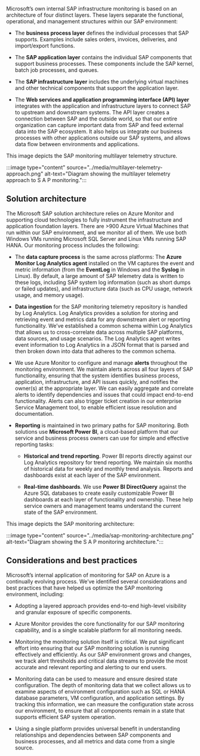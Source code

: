 
Microsoft’s own internal SAP infrastructure monitoring is based on an architecture of four distinct layers. These layers separate the functional, operational, and management structures within our SAP environment:

- The **business process layer** defines the individual processes that SAP supports. Examples include sales orders, invoices, deliveries, and import/export functions.

- The **SAP application layer** contains the individual SAP components that support business processes. These components include the SAP kernel, batch job processes, and queues.

- The **SAP infrastructure layer** includes the underlying virtual machines and other technical components that support the application layer.

- The **Web services and application programming interface (API) layer** integrates with the application and infrastructure layers to connect SAP to upstream and downstream systems. The API layer creates a connection between SAP and the outside world, so that our entire organization can capture important data from SAP and feed external data into the SAP ecosystem. It also helps us integrate our business processes with other applications outside our SAP systems, and allows data flow between environments and applications.

This image depicts the SAP monitoring multilayer telemetry structure.

:::image type="content" source="../media/multilayer-telemetry-approach.png" alt-text="Diagram showing the multilayer telemetry approach to S A P monitoring.":::

## Solution architecture

The Microsoft SAP solution architecture relies on Azure Monitor and supporting cloud technologies to fully instrument the infrastructure and application foundation layers. There are >900 Azure Virtual Machines that run within our SAP environment, and we monitor all of them. We use both Windows VMs running Microsoft SQL Server and Linux VMs running SAP HANA. Our monitoring process includes the following:

- The **data capture process** is the same across platforms: The **Azure Monitor Log Analytics agent** installed on the VM captures the event and metric information (from the **EventLog** in Windows and the **Syslog** in Linux). By default, a large amount of SAP telemetry data is written to these logs, including SAP system log information (such as short dumps or failed updates), and infrastructure data (such as CPU usage, network usage, and memory usage).

- **Data ingestion** for the SAP monitoring telemetry repository is handled by Log Analytics. Log Analytics provides a solution for storing and retrieving event and metrics data for any downstream alert or reporting functionality. We’ve established a common schema within Log Analytics that allows us to cross-correlate data across multiple SAP platforms, data sources, and usage scenarios. The Log Analytics agent writes event information to Log Analytics in a JSON format that is parsed and then broken down into data that adheres to the common schema.

- We use Azure Monitor to configure and manage **alerts** throughout the monitoring environment. We maintain alerts across all four layers of SAP functionality, ensuring that the system identifies business process, application, infrastructure, and API issues quickly, and notifies the owner(s) at the appropriate layer. We can easily aggregate and correlate alerts to identify dependencies and issues that could impact end-to-end functionality. Alerts can also trigger ticket creation in our enterprise Service Management tool, to enable efficient issue resolution and documentation.

- **Reporting** is maintained in two primary paths for SAP monitoring. Both solutions use **Microsoft Power BI**, a cloud-based platform that our service and business process owners can use for simple and effective reporting tasks:

  - **Historical and trend reporting**. Power BI reports directly against our Log Analytics repository for trend reporting. We maintain six months of historical data for weekly and monthly trend analysis. Reports and dashboards exist at each layer of the SAP environment.

  - **Real-time dashboards**. We use **Power BI DirectQuery** against the Azure SQL databases to create easily customizable Power BI dashboards at each layer of functionality and ownership. These help service owners and management teams understand the current state of the SAP environment.

This image depicts the SAP monitoring architecture:

:::image type="content" source="../media/sap-monitoring-architecture.png" alt-text="Diagram showing the S A P monitoring architecture.":::

## Considerations and best practices

Microsoft’s internal application of monitoring for SAP on Azure is a continually evolving process. We’ve identified several considerations and best practices that have helped us optimize the SAP monitoring environment, including:

- Adopting a layered approach provides end-to-end high-level visibility and granular exposure of specific components.

- Azure Monitor provides the core functionality for our SAP monitoring capability, and is a single scalable platform for all monitoring needs.

- Monitoring the monitoring solution itself is critical. We put significant effort into ensuring that our SAP monitoring solution is running effectively and efficiently. As our SAP environment grows and changes, we track alert thresholds and critical data streams to provide the most accurate and relevant reporting and alerting to our end users.

- Monitoring data can be used to measure and ensure desired state configuration. The depth of monitoring data that we collect allows us to examine aspects of environment configuration such as SQL or HANA database parameters, VM configuration, and application settings. By tracking this information, we can measure the configuration state across our environment, to ensure that all components remain in a state that supports efficient SAP system operation.

- Using a single platform provides universal benefit in understanding relationships and dependencies between SAP components and business processes, and all metrics and data come from a single source.
